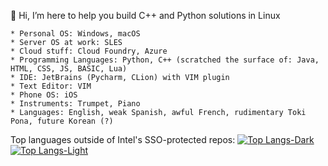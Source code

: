 👋 Hi, I’m here to help you build C++ and Python solutions in Linux

    * Personal OS: Windows, macOS
    * Server OS at work: SLES
    * Cloud stuff: Cloud Foundry, Azure
    * Programming Languages: Python, C++ (scratched the surface of: Java, HTML, CSS, JS, BASIC, Lua)
    * IDE: JetBrains (Pycharm, CLion) with VIM plugin
    * Text Editor: VIM
    * Phone OS: iOS
    * Instruments: Trumpet, Piano
    * Languages: English, weak Spanish, awful French, rudimentary Toki Pona, future Korean (?)


Top languages outside of Intel's SSO-protected repos:
[![Top Langs-Dark](https://github-readme-stats-two-liart-83.vercel.app/api/top-langs/?username=szofar&layout=compact&theme=dark&langs_count=10#gh-dark-mode-only)](https://github.com/anuraghazra/github-readme-stats#gh-dark-mode-only)
[![Top Langs-Light](https://github-readme-stats-two-liart-83.vercel.app/api/top-langs/?username=szofar&layout=compact&theme=default&langs_count=10#gh-light-mode-only)](https://github.com/anuraghazra/github-readme-stats#gh-light-mode-only)
